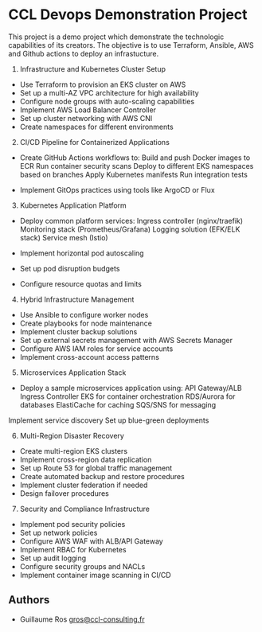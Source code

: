 # CCL Devops Demonstration Project

This project is a demo project which demonstrate the technologic capabilities of its creators.
The objective is to use Terraform, Ansible, AWS and Github actions to deploy an infrastucture.

1. Infrastructure and Kubernetes Cluster Setup

* Use Terraform to provision an EKS cluster on AWS
* Set up a multi-AZ VPC architecture for high availability
* Configure node groups with auto-scaling capabilities
* Implement AWS Load Balancer Controller
* Set up cluster networking with AWS CNI
* Create namespaces for different environments

2. CI/CD Pipeline for Containerized Applications

* Create GitHub Actions workflows to:
    Build and push Docker images to ECR
    Run container security scans
    Deploy to different EKS namespaces based on branches
    Apply Kubernetes manifests
    Run integration tests

* Implement GitOps practices using tools like ArgoCD or Flux

3. Kubernetes Application Platform

* Deploy common platform services:
    Ingress controller (nginx/traefik)
    Monitoring stack (Prometheus/Grafana)
    Logging solution (EFK/ELK stack)
    Service mesh (Istio)

* Implement horizontal pod autoscaling
* Set up pod disruption budgets
* Configure resource quotas and limits

4. Hybrid Infrastructure Management

* Use Ansible to configure worker nodes
* Create playbooks for node maintenance
* Implement cluster backup solutions
* Set up external secrets management with AWS Secrets Manager
* Configure AWS IAM roles for service accounts
* Implement cross-account access patterns

5. Microservices Application Stack

* Deploy a sample microservices application using:
    API Gateway/ALB Ingress Controller
    EKS for container orchestration
    RDS/Aurora for databases
    ElastiCache for caching
    SQS/SNS for messaging

Implement service discovery
Set up blue-green deployments

6. Multi-Region Disaster Recovery

* Create multi-region EKS clusters
* Implement cross-region data replication
* Set up Route 53 for global traffic management
* Create automated backup and restore procedures
* Implement cluster federation if needed
* Design failover procedures

7. Security and Compliance Infrastructure

* Implement pod security policies
* Set up network policies
* Configure AWS WAF with ALB/API Gateway
* Implement RBAC for Kubernetes
* Set up audit logging
* Configure security groups and NACLs
* Implement container image scanning in CI/CD

## Authors

* Guillaume Ros <gros@ccl-consulting.fr>
